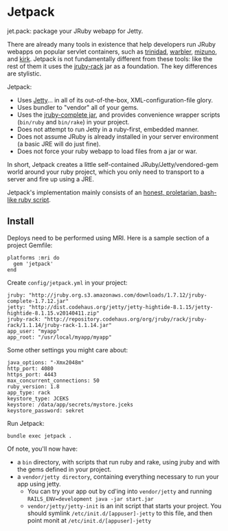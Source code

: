# Jetpack

jet.pack: package your JRuby webapp for Jetty.

There are already many tools in existence that help developers run JRuby webapps on popular servlet containers,
such as [trinidad](https://github.com/trinidad/trinidad), [warbler](https://github.com/jruby/warbler), [mizuno](https://github.com/matadon/mizuno), and [kirk](https://github.com/strobecorp/kirk).
Jetpack is not fundamentally different from these tools: like the rest of them it uses the [jruby-rack](https://github.com/jruby/jruby-rack) jar as a foundation. The key differences are stylistic.

Jetpack:

* Uses [Jetty](http://jetty.codehaus.org/jetty/)... in all of its
  out-of-the-box, XML-configuration-file glory.
* Uses bundler to "vendor" all of your gems.
* Uses the [jruby-complete jar](http://jruby.org/download), and provides
  convenience wrapper scripts (`bin/ruby` and `bin/rake`) in your project.
* Does not attempt to run Jetty in a ruby-first, embedded manner.
* Does not assume JRuby is already installed in your server environment (a
  basic JRE will do just fine).
* Does not force your ruby webapp to load files from a jar or war.

In short, Jetpack creates a little self-contained JRuby/Jetty/vendored-gem world around your ruby project,
which you only need to transport to a server and fire up using a JRE.

Jetpack's implementation mainly consists of an [honest, proletarian, bash-like ruby script](https://github.com/square/jetpack/blob/master/bin/jetpack).

## Install

Deploys need to be performed using MRI. Here is a sample section of a project Gemfile:

    platforms :mri do
      gem 'jetpack'
    end


Create `config/jetpack.yml` in your project:

    jruby: "http://jruby.org.s3.amazonaws.com/downloads/1.7.12/jruby-complete-1.7.12.jar"
    jetty: "http://dist.codehaus.org/jetty/jetty-hightide-8.1.15/jetty-hightide-8.1.15.v20140411.zip"
    jruby-rack: "http://repository.codehaus.org/org/jruby/rack/jruby-rack/1.1.14/jruby-rack-1.1.14.jar"
    app_user: "myapp"
    app_root: "/usr/local/myapp/myapp"

Some other settings you might care about:

    java_options: "-Xmx2048m"
    http_port: 4080
    https_port: 4443
    max_concurrent_connections: 50
    ruby_version: 1.8
    app_type: rack
    keystore_type: JCEKS
    keystore: /data/app/secrets/mystore.jceks
    keystore_password: sekret

Run Jetpack:

    bundle exec jetpack .

Of note, you'll now have:

* a `bin` directory, with scripts that run ruby and rake, using jruby and with the gems defined in your project.
* a `vendor/jetty directory`, containing everything necessary to run your app using jetty.
  * You can try your app out by cd'ing into `vendor/jetty` and running `RAILS_ENV=development java -jar start.jar`
  * `vendor/jetty/jetty-init` is an init script that starts your project. You should symlink `/etc/init.d/[appuser]-jetty` to this file, and then point monit at `/etc/init.d/[appuser]-jetty`

